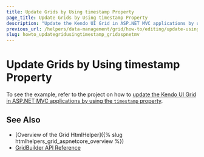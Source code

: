 ```yaml
---
title: Update Grids by Using timestamp Property
page_title: Update Grids by Using timestamp Property
description: "Update the Kendo UI Grid in ASP.NET MVC applications by using the timestamp property."
previous_url: /helpers/data-management/grid/how-to/editing/update-using-timestamp
slug: howto_updategridusingtimestamp_gridaspnetmv
---
```


# Update Grids by Using timestamp Property

To see the example, refer to the project on how to [update the Kendo UI Grid in ASP.NET MVC applications by using the `timestamp` property](https://github.com/telerik/ui-for-aspnet-mvc-examples/tree/master/Telerik.Examples.Mvc/Telerik.Examples.Mvc/Areas/GridTimestamp).

## See Also

* [Overview of the Grid HtmlHelper]({% slug htmlhelpers_grid_aspnetcore_overview %})
* [GridBuilder API Reference](https://docs.telerik.com/aspnet-mvc/api/kendo.mvc.ui.fluent/gridbuilder)
